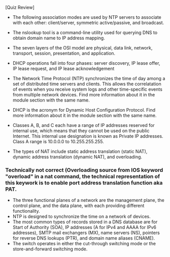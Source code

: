 

[Quiz Review]

  - The following association modes are used by NTP servers to associate with each other: client/server, symmetric active/passive, and broadcast.

- The nslookup tool is a command-line utility used for querying DNS to obtain domain name to IP address mapping.
- The seven layers of the OSI model are physical, data link, network, transport, session, presentation, and application.
- DHCP operations fall into four phases: server discovery, IP lease offer, IP lease request, and IP lease acknowledgement
- The Network Time Protocol (NTP) synchronizes the time of day among a set of distributed time servers and clients. This allows the correlatation of events when you receive system logs and other time-specific events from multiple network devices. Find more information about it in the module section with the same name.
- DHCP is the acronym for Dynamic Host Configuration Protocol. Find more information about it in the module section with the same name.
- Classes A, B, and C each have a range of IP addresses reserved for internal use, which means that they cannot be used on the public Internet. This internal use designation is known as Private IP addresses. Class A range is 10.0.0.0 to 10.255.255.255.
- The types of NAT include static address translation (static NAT), dynamic address translation (dynamic NAT), and overloading. 
### Technically not correct (Overloading source from IOS keyword "overload" in a nat command, the technical representation of this keywork is to enable port address translation function aka PAT.
- The three functional planes of a network are the management plane, the control plane, and the data plane, with each providing different functionality.
- NTP is designed to synchronize the time on a network of devices.
- The most common types of records stored in a DNS database are for Start of Authority (SOA), IP addresses (A for IPv4 and AAAA for IPv6 addresses), SMTP mail exchangers (MX), name servers (NS), pointers for reverse DNS lookups (PTR), and domain name aliases (CNAME).
- The switch operates in either the cut-through switching mode or the store-and-forward switching mode.
